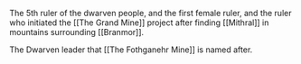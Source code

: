 The 5th ruler of the dwarven people, and the first female ruler, and the ruler who initiated the [[The Grand Mine]] project after finding [[Mithral]] in mountains surrounding [[Branmor]].

The Dwarven leader that [[The Fothganehr Mine]] is named after.